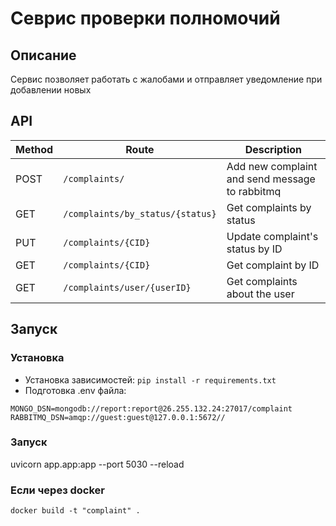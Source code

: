 # Севрис проверки полномочий
## Описание
Сервис позволяет работать с жалобами и отправляет уведомление при добавлении новых
## API
| Method | Route           | Description        |
|--------|-----------------|--------------------|
| POST   | `/complaints/`       | Add new complaint and send message to rabbitmq      |
| GET    | `/complaints/by_status/{status}` | Get complaints by status    |
| PUT    | `/complaints/{CID}` | Update complaint's status by ID |
| GET    | `/complaints/{CID}` | Get complaint by ID    |
| GET    | `/complaints/user/{userID}` | Get complaints about the user    |
## Запуск
### Установка
- Установка зависимостей: `pip install -r requirements.txt `
- Подготовка .env файла: 
```
MONGO_DSN=mongodb://report:report@26.255.132.24:27017/complaint
RABBITMQ_DSN=amqp://guest:guest@127.0.0.1:5672//
```
### Запуск
uvicorn app.app:app --port 5030 --reload
### Если через docker
`docker build -t "complaint" .`
